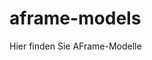 # aframe-models
Hier finden Sie AFrame-Modelle
<!DOCTYPE html>
<html>
  <head>
    <script src="https://aframe.io/releases/1.1.0/aframe.min.js"></script>
  </head>
  <body>
    <a-scene>
      <a-plane position="0 0 0" color="blue" height="5" width="5" rotation="-90 0 0" opacity="0.5"></a-plane>
      <a-plane position="2.5 2.5 0" color="green" height="5" width="5" rotation="0 -90 0" opacity="0.5"></a-plane>
      <a-plane position="-2.5 2.5 0" color= "red" height="5" width="5" rotation="0 -90 0" opacity="0.5"></a-plane>
      <a-plane position="0 5 0" color= "purple" height="5" width="5" rotation="-90 0 0" opacity="0.5"></a-plane>
      <a-plane position="0 2.5 -2.5" color= "yellow" height="5" width="5" rotation="0 0 -90" opacity="0.5"></a-plane>
      <a-plane position="0 2.5 2.5" color= "lightblue" height="5" width="5" rotation="0 0 -90" opacity="0.5"></a-plane>
    </a-scene>
  </body>
</html>
